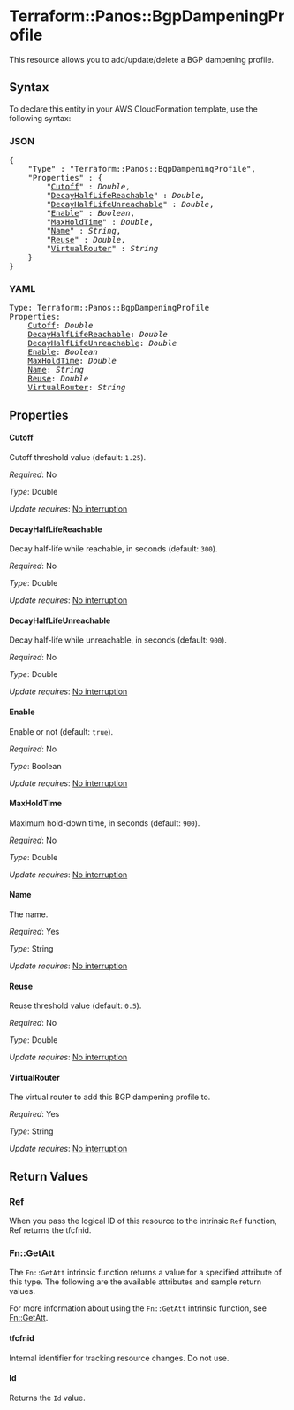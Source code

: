 # Terraform::Panos::BgpDampeningProfile

This resource allows you to add/update/delete a BGP dampening profile.

## Syntax

To declare this entity in your AWS CloudFormation template, use the following syntax:

### JSON

<pre>
{
    "Type" : "Terraform::Panos::BgpDampeningProfile",
    "Properties" : {
        "<a href="#cutoff" title="Cutoff">Cutoff</a>" : <i>Double</i>,
        "<a href="#decayhalflifereachable" title="DecayHalfLifeReachable">DecayHalfLifeReachable</a>" : <i>Double</i>,
        "<a href="#decayhalflifeunreachable" title="DecayHalfLifeUnreachable">DecayHalfLifeUnreachable</a>" : <i>Double</i>,
        "<a href="#enable" title="Enable">Enable</a>" : <i>Boolean</i>,
        "<a href="#maxholdtime" title="MaxHoldTime">MaxHoldTime</a>" : <i>Double</i>,
        "<a href="#name" title="Name">Name</a>" : <i>String</i>,
        "<a href="#reuse" title="Reuse">Reuse</a>" : <i>Double</i>,
        "<a href="#virtualrouter" title="VirtualRouter">VirtualRouter</a>" : <i>String</i>
    }
}
</pre>

### YAML

<pre>
Type: Terraform::Panos::BgpDampeningProfile
Properties:
    <a href="#cutoff" title="Cutoff">Cutoff</a>: <i>Double</i>
    <a href="#decayhalflifereachable" title="DecayHalfLifeReachable">DecayHalfLifeReachable</a>: <i>Double</i>
    <a href="#decayhalflifeunreachable" title="DecayHalfLifeUnreachable">DecayHalfLifeUnreachable</a>: <i>Double</i>
    <a href="#enable" title="Enable">Enable</a>: <i>Boolean</i>
    <a href="#maxholdtime" title="MaxHoldTime">MaxHoldTime</a>: <i>Double</i>
    <a href="#name" title="Name">Name</a>: <i>String</i>
    <a href="#reuse" title="Reuse">Reuse</a>: <i>Double</i>
    <a href="#virtualrouter" title="VirtualRouter">VirtualRouter</a>: <i>String</i>
</pre>

## Properties

#### Cutoff

Cutoff threshold value (default: `1.25`).

_Required_: No

_Type_: Double

_Update requires_: [No interruption](https://docs.aws.amazon.com/AWSCloudFormation/latest/UserGuide/using-cfn-updating-stacks-update-behaviors.html#update-no-interrupt)

#### DecayHalfLifeReachable

Decay half-life while
reachable, in seconds (default: `300`).

_Required_: No

_Type_: Double

_Update requires_: [No interruption](https://docs.aws.amazon.com/AWSCloudFormation/latest/UserGuide/using-cfn-updating-stacks-update-behaviors.html#update-no-interrupt)

#### DecayHalfLifeUnreachable

Decay half-life while
unreachable, in seconds (default: `900`).

_Required_: No

_Type_: Double

_Update requires_: [No interruption](https://docs.aws.amazon.com/AWSCloudFormation/latest/UserGuide/using-cfn-updating-stacks-update-behaviors.html#update-no-interrupt)

#### Enable

Enable or not (default: `true`).

_Required_: No

_Type_: Boolean

_Update requires_: [No interruption](https://docs.aws.amazon.com/AWSCloudFormation/latest/UserGuide/using-cfn-updating-stacks-update-behaviors.html#update-no-interrupt)

#### MaxHoldTime

Maximum hold-down time, in
seconds (default: `900`).

_Required_: No

_Type_: Double

_Update requires_: [No interruption](https://docs.aws.amazon.com/AWSCloudFormation/latest/UserGuide/using-cfn-updating-stacks-update-behaviors.html#update-no-interrupt)

#### Name

The name.

_Required_: Yes

_Type_: String

_Update requires_: [No interruption](https://docs.aws.amazon.com/AWSCloudFormation/latest/UserGuide/using-cfn-updating-stacks-update-behaviors.html#update-no-interrupt)

#### Reuse

Reuse threshold value (default: `0.5`).

_Required_: No

_Type_: Double

_Update requires_: [No interruption](https://docs.aws.amazon.com/AWSCloudFormation/latest/UserGuide/using-cfn-updating-stacks-update-behaviors.html#update-no-interrupt)

#### VirtualRouter

The virtual router to add this BGP
dampening profile to.

_Required_: Yes

_Type_: String

_Update requires_: [No interruption](https://docs.aws.amazon.com/AWSCloudFormation/latest/UserGuide/using-cfn-updating-stacks-update-behaviors.html#update-no-interrupt)

## Return Values

### Ref

When you pass the logical ID of this resource to the intrinsic `Ref` function, Ref returns the tfcfnid.

### Fn::GetAtt

The `Fn::GetAtt` intrinsic function returns a value for a specified attribute of this type. The following are the available attributes and sample return values.

For more information about using the `Fn::GetAtt` intrinsic function, see [Fn::GetAtt](https://docs.aws.amazon.com/AWSCloudFormation/latest/UserGuide/intrinsic-function-reference-getatt.html).

#### tfcfnid

Internal identifier for tracking resource changes. Do not use.

#### Id

Returns the <code>Id</code> value.

